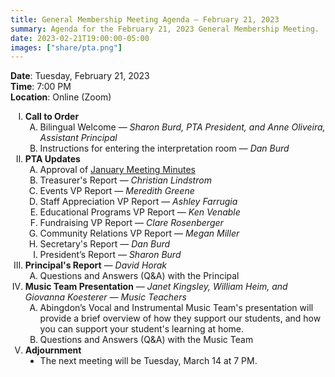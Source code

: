 ```yaml
---
title: General Membership Meeting Agenda — February 21, 2023
summary: Agenda for the February 21, 2023 General Membership Meeting.
date: 2023-02-21T19:00:00-05:00
images: ["share/pta.png"]
---
```


<style type="text/css">
    ol { list-style-type: upper-roman; }
    ol ol { list-style-type: upper-alpha; }
    ol ol ol { list-style-type: decimal; }
    ol ol ol ol { list-style-type: lower-alpha; }
    ul { list-style-type: disc; }
</style>

**Date**: Tuesday, February 21, 2023  
**Time**: 7:00 PM  
**Location**: Online (Zoom)

1. **Call to Order**
    1. Bilingual Welcome — *Sharon Burd, PTA President, and Anne Oliveira, Assistant Principal*
    1. Instructions for entering the interpretation room — *Dan Burd*
1. **PTA Updates**
    1. Approval of [January Meeting Minutes](/minutes/2023-01-10)
    1. Treasurer's Report — *Christian Lindstrom*
    1. Events VP Report — *Meredith Greene*
    1. Staff Appreciation VP Report — *Ashley Farrugia*
    1. Educational Programs VP Report — *Ken Venable*
    1. Fundraising VP Report — *Clare Rosenberger*
    1. Community Relations VP Report — *Megan Miller*
    1. Secretary's Report — *Dan Burd*
    1. President’s Report — *Sharon Burd*
1. **Principal's Report** — *David Horak*
    1. Questions and Answers (Q&A) with the Principal
1. **Music Team Presentation** — *Janet Kingsley, William Heim, and Giovanna Koesterer — Music Teachers*
    1. Abingdon’s Vocal and Instrumental Music Team's presentation will provide a brief overview of how they support our students, and how you can support your student's learning at home.
    1. Questions and Answers (Q&A) with the Music Team
1. **Adjournment**
    - The next meeting will be Tuesday, March 14 at 7 PM.
